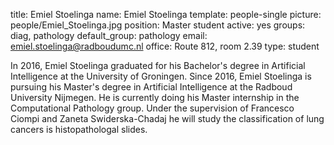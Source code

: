 title: Emiel Stoelinga
name: Emiel Stoelinga
template: people-single
picture: people/Emiel_Stoelinga.jpg
position: Master student
active: yes
groups: diag, pathology
default_group: pathology
email: emiel.stoelinga@radboudumc.nl
office: Route 812, room 2.39
type: student

In 2016, Emiel Stoelinga graduated for his Bachelor's degree in Artificial Intelligence at the University of Groningen. Since 2016, Emiel Stoelinga is pursuing his Master's degree in Artificial Intelligence at the Radboud University Nijmegen. He is currently doing his Master internship in the Computational Pathology group. Under the supervision of Francesco Ciompi and Zaneta Swiderska-Chadaj he will study the classification of lung cancers is histopathologal slides.
